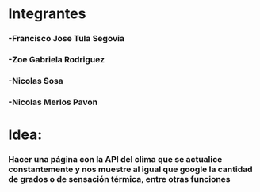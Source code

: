 # Integrantes
### -Francisco Jose Tula Segovia
### -Zoe Gabriela Rodriguez
### -Nicolas Sosa
### -Nicolas Merlos Pavon
# Idea:
### Hacer una página con la API del clima que se actualice constantemente y nos muestre al igual que google la cantidad de grados o de sensación térmica, entre otras funciones

